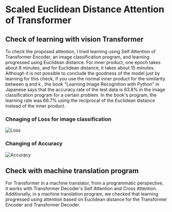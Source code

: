# Scaled Euclidean Distance Attention of Transformer

## Check of learning with vision Transformer

To check the proposed attention, I tried learning using Self Attention of Transformer Encoder, an image classification program, and learning progressed using Euclidean distance. For inner product, one epoch takes about 8 minutes, and for Euclidean distance, it takes about 15 minutes. Although it is not possible to conclude the goodness of the model just by learning for this check, if you use the normal inner product for the similarity between q and k , the book "Learning Image Recognition with Python" in Japanese says that the accuracy rate of the test data is 63.8% in the image classification program for a certain problem. In the book's program, the learning rate was 66.7% using the reciprocal of the Euclidean distance instead of the inner product.

### Chnaging of Loss for image classification

![Loss](https://github.com/toshiouchi/ScaledEuclideanDistanceAttention/assets/121741811/abc71db8-400c-48e2-b328-cf8bef12c8bd)

### Changing of Accuracy

![Accuracy](https://github.com/toshiouchi/ScaledEuclideanDistanceAttention/assets/121741811/1d1d8a85-1c49-4c64-a514-7f3b27370918)

## Check with machine translation program

For Transformer in a machine translator, from a programmatic perspective, it works with Transformer Decoder's Self Attention and Cross Attention. Additionally, in a machine translation program, we checked that learning progressed using attention based on Euclidean distance for the Transformer Encoder and Transformer Decoder.
